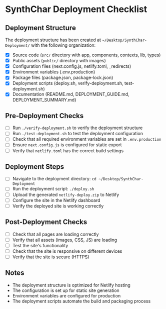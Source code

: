 # SynthChar Deployment Checklist

## Deployment Structure

The deployment structure has been created at `~/Desktop/SynthChar-Deployment/` with the following organization:

- [x] Source code (`src/` directory with app, components, contexts, lib, types)
- [x] Public assets (`public/` directory with images)
- [x] Configuration files (next.config.js, netlify.toml, _redirects)
- [x] Environment variables (.env.production)
- [x] Package files (package.json, package-lock.json)
- [x] Deployment scripts (deploy.sh, verify-deployment.sh, test-deployment.sh)
- [x] Documentation (README.md, DEPLOYMENT_GUIDE.md, DEPLOYMENT_SUMMARY.md)

## Pre-Deployment Checks

- [ ] Run `./verify-deployment.sh` to verify the deployment structure
- [ ] Run `./test-deployment.sh` to test the deployment configuration
- [ ] Check that all required environment variables are set in `.env.production`
- [ ] Ensure `next.config.js` is configured for static export
- [ ] Verify that `netlify.toml` has the correct build settings

## Deployment Steps

- [ ] Navigate to the deployment directory: `cd ~/Desktop/SynthChar-Deployment`
- [ ] Run the deployment script: `./deploy.sh`
- [ ] Upload the generated `netlify-deploy.zip` to Netlify
- [ ] Configure the site in the Netlify dashboard
- [ ] Verify the deployed site is working correctly

## Post-Deployment Checks

- [ ] Check that all pages are loading correctly
- [ ] Verify that all assets (images, CSS, JS) are loading
- [ ] Test the site's functionality
- [ ] Check that the site is responsive on different devices
- [ ] Verify that the site is secure (HTTPS)

## Notes

- The deployment structure is optimized for Netlify hosting
- The configuration is set up for static site generation
- Environment variables are configured for production
- The deployment scripts automate the build and packaging process